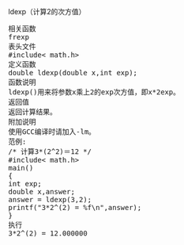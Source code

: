ldexp（计算2的次方值）
<pre>相关函数
frexp
表头文件
#include< math.h>
定义函数
double ldexp(double x,int exp);
函数说明
ldexp()用来将参数x乘上2的exp次方值，即x*2exp。
返回值
返回计算结果。
附加说明
使用GCC编译时请加入-lm。
范例:
/* 计算3*(2^2)＝12 */
#include< math.h>
main()
{
int exp;
double x,answer;
answer = ldexp(3,2);
printf("3*2^(2) = %f\n",answer);
}
执行
3*2^(2) = 12.000000</pre>